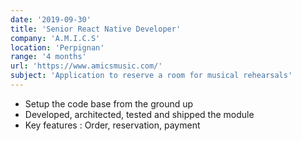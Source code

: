 ```yaml
---
date: '2019-09-30'
title: 'Senior React Native Developer'
company: 'A.M.I.C.S'
location: 'Perpignan'
range: '4 months'
url: 'https://www.amicsmusic.com/'
subject: 'Application to reserve a room for musical rehearsals'
---
```


- Setup the code base from the ground up
- Developed, architected, tested and shipped the module
- Key features : Order, reservation, payment
